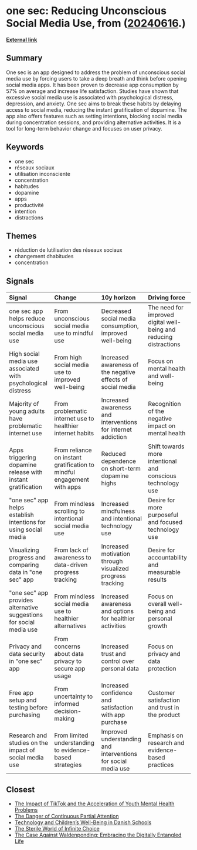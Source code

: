 # __one sec: Reducing Unconscious Social Media Use__, from ([20240616](https://kghosh.substack.com/p/20240616).)

__[External link](https://one-sec.app/localized-files/fr_ALL/?utm_source=substack&utm_medium=email)__



## Summary

One sec is an app designed to address the problem of unconscious social media use by forcing users to take a deep breath and think before opening social media apps. It has been proven to decrease app consumption by 57% on average and increase life satisfaction. Studies have shown that excessive social media use is associated with psychological distress, depression, and anxiety. One sec aims to break these habits by delaying access to social media, reducing the instant gratification of dopamine. The app also offers features such as setting intentions, blocking social media during concentration sessions, and providing alternative activities. It is a tool for long-term behavior change and focuses on user privacy.

## Keywords

* one sec
* réseaux sociaux
* utilisation inconsciente
* concentration
* habitudes
* dopamine
* apps
* productivité
* intention
* distractions

## Themes

* réduction de lutilisation des réseaux sociaux
* changement dhabitudes
* concentration

## Signals

| Signal                                                              | Change                                                                 | 10y horizon                                                   | Driving force                                                      |
|:--------------------------------------------------------------------|:-----------------------------------------------------------------------|:--------------------------------------------------------------|:-------------------------------------------------------------------|
| one sec app helps reduce unconscious social media use               | From unconscious social media use to mindful use                       | Decreased social media consumption, improved well-being       | The need for improved digital well-being and reducing distractions |
| High social media use associated with psychological distress        | From high social media use to improved well-being                      | Increased awareness of the negative effects of social media   | Focus on mental health and well-being                              |
| Majority of young adults have problematic internet use              | From problematic internet use to healthier internet habits             | Increased awareness and interventions for internet addiction  | Recognition of the negative impact on mental health                |
| Apps triggering dopamine release with instant gratification         | From reliance on instant gratification to mindful engagement with apps | Reduced dependence on short-term dopamine highs               | Shift towards more intentional and conscious technology use        |
| "one sec" app helps establish intentions for using social media     | From mindless scrolling to intentional social media use                | Increased mindfulness and intentional technology use          | Desire for more purposeful and focused technology use              |
| Visualizing progress and comparing data in "one sec" app            | From lack of awareness to data-driven progress tracking                | Increased motivation through visualized progress tracking     | Desire for accountability and measurable results                   |
| "one sec" app provides alternative suggestions for social media use | From mindless social media use to healthier alternatives               | Increased awareness and options for healthier activities      | Focus on overall well-being and personal growth                    |
| Privacy and data security in "one sec" app                          | From concerns about data privacy to secure app usage                   | Increased trust and control over personal data                | Focus on privacy and data protection                               |
| Free app setup and testing before purchasing                        | From uncertainty to informed decision-making                           | Increased confidence and satisfaction with app purchase       | Customer satisfaction and trust in the product                     |
| Research and studies on the impact of social media use              | From limited understanding to evidence-based strategies                | Improved understanding and interventions for social media use | Emphasis on research and evidence-based practices                  |

## Closest

* [The Impact of TikTok and the Acceleration of Youth Mental Health Problems](86de953915dd0ccbcfe0909f371f9f70)
* [The Danger of Continuous Partial Attention](417df5448432cb603f40dec77f469b87)
* [Technology and Children’s Well-Being in Danish Schools](17ac55c1f87675e075557fa4fa5ba14e)
* [The Sterile World of Infinite Choice](7b316ebe449187b79e519a8c6d12a2cd)
* [The Case Against Waldenponding: Embracing the Digitally Entangled Life](1f9f5c2997f105f07aba13ba1adb86e1)